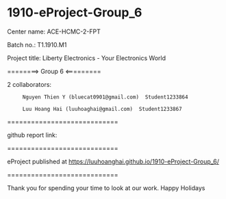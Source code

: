 # 1910-eProject-Group_6


Center name: ACE-HCMC-2-FPT

Batch no.: T1.1910.M1

Project title: Liberty Electronics - Your Electronics World

========> Group 6 <=========

2 collaborators:

         Nguyen Thien Y (bluecat0901@gmail.com)  Student1233864
         
         Luu Hoang Hai (luuhoaghai@gmail.com)  Student1233867
============================

github report link:

============================

eProject published at      https://luuhoanghai.github.io/1910-eProject-Group_6/

============================

Thank you for spending your time to look at our work. Happy Holidays
